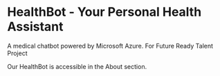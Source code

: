 # HealthBot - Your Personal Health Assistant
A medical chatbot powered by Microsoft Azure. For Future Ready Talent Project

Our HealthBot is accessible in the About section.


